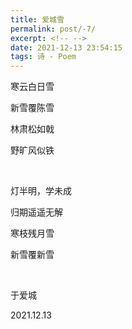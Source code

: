 ```yaml
---
title: 爱城雪
permalink: post/-7/
excerpt: <!-- -->
date: 2021-12-13 23:54:15
tags: 诗 - Poem
---
```


寒云白日雪

新雪覆陈雪

林肃松如戟

野旷风似铁

<br>

灯半明，学未成

归期遥遥无解

寒枝残月雪

新雪覆新雪

<br>

于爱城

2021.12.13